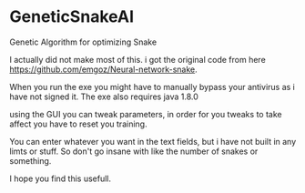 # GeneticSnakeAI
Genetic Algorithm for optimizing Snake

I actually did not make most of this.  i got the original code from here https://github.com/emgoz/Neural-network-snake.  

When you run the exe you might have to manually bypass your antivirus as i have not signed it. The exe also requires java 1.8.0

using the GUI you can tweak parameters, in order for you tweaks to take affect you have to reset you training.  

You can enter whatever you want in the text fields, but i have not built in any limts or stuff.  So don't go insane with like the number of snakes or something.  

I hope you find this usefull. 
